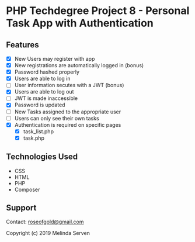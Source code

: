 # PHP Techdegree Project 8 - Personal Task App with Authentication

## Features
- [x] New Users may register with app
- [x] New registrations are automatically logged in (bonus)
- [x] Password hashed properly
- [x] Users are able to log in
- [ ] User information secutes with a JWT (bonus)
- [x] Users are able to log out
- [ ] JWT is made inaccessible
- [x] Password is updated
- [ ] New Tasks assigned to the appropriate user
- [ ] Users can only see their own tasks
- [x] Authentication is required on specific pages
    - [x] task_list.php
    - [x] task.php

## Technologies Used
* CSS
* HTML
* PHP
* Composer

## Support
Contact: roseofgold@gmail.com

Copyright (c) 2019 Melinda Serven